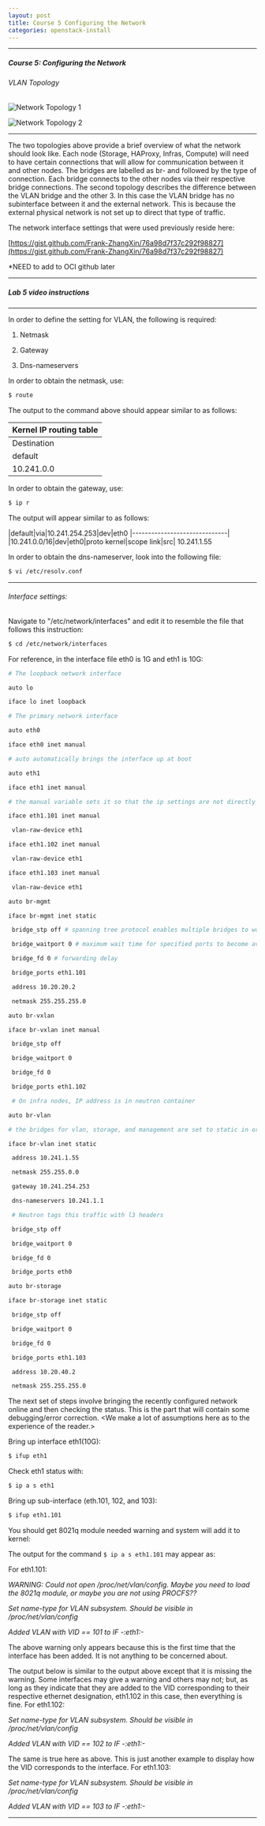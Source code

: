 ```yaml
---
layout: post
title: Course 5 Configuring the Network
categories: openstack-install
---
```


* * *

##### Course 5: Configuring the Network #

###### VLAN Topology #

![Network Topology 1](https://github.com/Frank-ZhangXin/Frank-ZhangXin.github.io/tree/master/_posts/openstack-install/NetworkTopology1.png)

![Network Topology 2](https://github.com/Frank-ZhangXin/Frank-ZhangXin.github.io/tree/master/_posts/openstack-install/NetworkTopology2.png)

***

The two topologies above provide a brief overview of what the network should look like. Each node (Storage, HAProxy, Infras, Compute) will need to have certain connections that will allow for communication between it and other nodes. The bridges are labelled as br- and followed by the type of connection. Each bridge connects to the other nodes via their respective bridge connections. The second topology describes the difference between the VLAN bridge and the other 3. In this case the VLAN bridge has no subinterface between it and the external network. This is because the external physical network is not set up to direct that type of traffic.

The network interface settings that were used previously reside here:

[https://gist.github.com/Frank-ZhangXin/76a98d7f37c292f98827](https://gist.github.com/Frank-ZhangXin/76a98d7f37c292f98827)

*NEED to add to OCI github later

* * *

##### Lab 5 video instructions #

* * *

In order to define the setting for VLAN, the following is required:

1. Netmask

2. Gateway

3. Dns-nameservers

In order to obtain the netmask, use:

```sh
$ route
```

The output to the command above should appear similar to as follows:

|Kernel IP routing table|
|----------------------------------|
|Destination  | Gateway  | Genmask  |  Flags  |  Metric  |  Ref |  Use  | Iface|
|default|10.241.254.253|0.0.0.0|UG|0|0|0|eth0|
|10.241.0.0|*|255.255.0.0|U|0|0|0|eth0|

In order to obtain the gateway, use:

```sh
$ ip r
```

The output will appear similar to as follows:


|default|via|10.241.254.253|dev|eth0
|------------------------------|
|10.241.0.0/16|dev|eth0|proto kernel|scope link|src| 10.241.1.55

  

In order to obtain the dns-nameserver, look into the following file:

```sh
$ vi /etc/resolv.conf
```

* * *

###### Interface settings: #

Navigate to "/etc/network/interfaces" and edit it to resemble the file that follows this instruction:

```sh
$ cd /etc/network/interfaces
```
  

For reference, in the interface file eth0 is 1G and eth1 is 10G:

```sh
# The loopback network interface

auto lo

iface lo inet loopback

# The primary network interface

auto eth0

iface eth0 inet manual

# auto automatically brings the interface up at boot

auto eth1

iface eth1 inet manual

# the manual variable sets it so that the ip settings are not directly configured here, but rather will # be configured by external scripts or files

iface eth1.101 inet manual

 vlan-raw-device eth1

iface eth1.102 inet manual

 vlan-raw-device eth1

iface eth1.103 inet manual

 vlan-raw-device eth1

auto br-mgmt

iface br-mgmt inet static

 bridge_stp off # spanning tree protocol enables multiple bridges to work together

 bridge_waitport 0 # maximum wait time for specified ports to become available

 bridge_fd 0 # forwarding delay

 bridge_ports eth1.101

 address 10.20.20.2

 netmask 255.255.255.0

auto br-vxlan

iface br-vxlan inet manual

 bridge_stp off

 bridge_waitport 0

 bridge_fd 0

 bridge_ports eth1.102

 # On infra nodes, IP address is in neutron container

auto br-vlan

# the bridges for vlan, storage, and management are set to static in order to make their definitions # unchangeable by scripts and or

iface br-vlan inet static

 address 10.241.1.55

 netmask 255.255.0.0

 gateway 10.241.254.253

 dns-nameservers 10.241.1.1

 # Neutron tags this traffic with l3 headers

 bridge_stp off

 bridge_waitport 0

 bridge_fd 0

 bridge_ports eth0

auto br-storage

iface br-storage inet static

 bridge_stp off

 bridge_waitport 0

 bridge_fd 0

 bridge_ports eth1.103

 address 10.20.40.2

 netmask 255.255.255.0
```

The next set of steps involve bringing the recently configured network online and then checking the status. This is the part that will contain some debugging/error correction. &lt;We make a lot of assumptions here as to the experience of the reader.&gt;

Bring up interface eth1(10G):

```sh
$ ifup eth1
```

Check eth1 status with:

```sh
$ ip a s eth1
```

Bring up sub-interface (eth.101, 102, and 103):

```sh
$ ifup eth1.101
```

You should get 8021q module needed warning and system will add it to kernel:

  

The output for the command ``` $ ip a s eth1.101 ``` may appear as: 

For eth1.101:


*WARNING: Could not open /proc/net/vlan/config. Maybe you need to load the 8021q module, or maybe you are not using PROCFS??*

*Set name-type for VLAN subsystem. Should be visible in /proc/net/vlan/config*

*Added VLAN with VID == 101 to IF -:eth1:-*

The above warning only appears because this is the first time that the interface has been added. It is not anything to be concerned about.

  

The output below is similar to the output above except that it is missing the warning. Some interfaces may give a warning and others may not; but, as long as they indicate that they are added to the VID corresponding to their respective ethernet designation, eth1.102 in this case, then everything is fine. For eth1.102:

*Set name-type for VLAN subsystem. Should be visible in /proc/net/vlan/config*

*Added VLAN with VID == 102 to IF -:eth1:-*

  
  

The same is true here as above. This is just another example to display how the VID corresponds to the interface. For eth1.103:

*Set name-type for VLAN subsystem. Should be visible in /proc/net/vlan/config*

*Added VLAN with VID == 103 to IF -:eth1:-*

* * *
